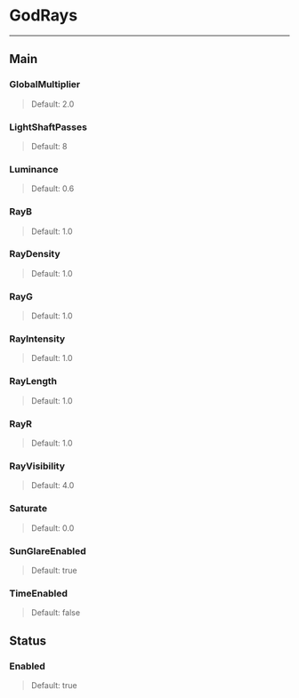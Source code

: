 # GodRays

---

## Main

### GlobalMultiplier

>Default: 2.0

### LightShaftPasses

>Default: 8

### Luminance

>Default: 0.6

### RayB

>Default: 1.0

### RayDensity

>Default: 1.0

### RayG

>Default: 1.0

### RayIntensity

>Default: 1.0

### RayLength

>Default: 1.0

### RayR

>Default: 1.0

### RayVisibility

>Default: 4.0

### Saturate

>Default: 0.0

### SunGlareEnabled

>Default: true

### TimeEnabled

>Default: false

## Status

### Enabled

>Default: true
